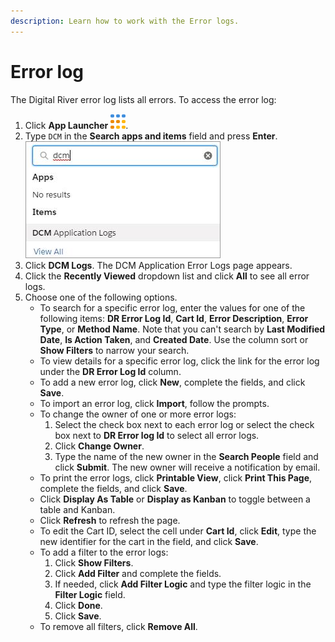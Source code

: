 ```yaml
---
description: Learn how to work with the Error logs.
---
```


# Error log

The Digital River error log lists all errors. To access the error log:

1. Click **App Launcher** ![](.gitbook/assets/App-Launcher.png).​
2. Type `DCM` in the **Search apps and items** field and press **Enter**. \
   ![](.gitbook/assets/Search-DCM-Application-Logs.png)
3. Click **DCM Logs**. The DCM Application Error Logs page appears.
4. Click the **Recently Viewed** dropdown list and click **All** to see all error logs.&#x20;
5. Choose one of the following options.
   * To search for a specific error log, enter the values for one of the following items: **DR Error Log Id**, **Cart Id**, **Error Description**, **Error Type**, or **Method Name**. Note that you can't search by **Last Modified Date**, **Is Action Taken**, and **Created Date**. Use the column sort or **Show Filters** to narrow your search.
   * To view details for a specific error log, click the link for the error log under the **DR Error Log Id** column.
   * To add a new error log, click **New**, complete the fields, and click **Save**.
   * To import an error log, click **Import**, follow the prompts.
   * To change the owner of one or more error logs:
     1. Select the check box next to each error log or select the check box next to **DR Error log Id** to select all error logs.
     2. Click **Change Owner**.
     3. Type the name of the new owner in the **Search People** field and click **Submit**. The new owner will receive a notification by email.
   * To print the error logs, click **Printable View**, click **Print This Page**, complete the fields, and click **Save**.
   * Click **Display As Table** or **Display as Kanban** to toggle between a table and Kanban.
   * Click **Refresh** to refresh the page.
   * To edit the Cart ID, select the cell under **Cart Id**, click **Edit**, type the new identifier for the cart in the field, and click **Save**.
   * To add a filter to the error logs:
     1. Click **Show Filters**.
     2. Click **Add Filter** and complete the fields.
     3. If needed, click **Add Filter Logic** and type the filter logic in the **Filter Logic** field.
     4. Click **Done**.
     5. Click **Save**.
   * To remove all filters, click **Remove All**.

**​**
